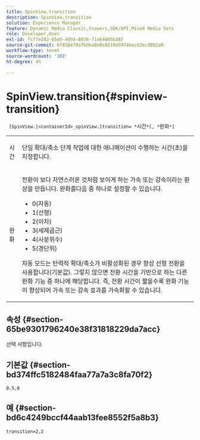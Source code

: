 ```yaml
---
title: SpinView.transition
description: SpinView.transition
solution: Experience Manager
feature: Dynamic Media Classic,Viewers,SDK/API,Mixed Media Sets
role: Developer,User
exl-id: fcffe282-65a5-4093-8838-71a64085b387
source-git-commit: 6f838470a7bdea8e8c0219e59746ec82ecd802a8
workflow-type: tm+mt
source-wordcount: '102'
ht-degree: 4%

---
```


# SpinView.transition{#spinview-transition}

` [SpinView.|<containerId>_spinView.]transition= *`시간`*[, *`완화`*]`

<table id="table_5B8094216AE94DC59671E06DB941A366"> 
 <tbody> 
  <tr> 
   <td colname="col1"> <p> <span class="codeph"><span class="varname"> 시간</span></span> </p> </td> 
   <td colname="col2"> <p> 단일 확대/축소 단계 작업에 대한 애니메이션이 수행하는 시간(초)을 지정합니다. </p> </td> 
  </tr> 
  <tr> 
   <td colname="col1"> <p> <span class="codeph"><span class="varname"> 완화</span></span> </p> </td> 
   <td colname="col2"> <p> 전환이 보다 자연스러운 것처럼 보이게 하는 가속 또는 감속이라는 환상을 만듭니다. 완화를다음 중 하나로 설정할 수 있습니다. </p> <p> 
     <ul id="ul_7B9694978D96449AB986AED1CF7F649D"> 
      <li id="li_904CEC8AD5834139A5585EE70ACE9C80">0(자동) </li> 
      <li id="li_471D4CD39C10415497B1714B0AD961B9"> 1(선형) </li> 
      <li id="li_7A0F9F1186604E75BAA19626A844236A"> 2(이차) </li> 
      <li id="li_B8D4C40D795642AB835925582B707158"> 3(세제곱근) </li> 
      <li id="li_2B9F7324BB89455C89C1CAE1BD5BBB65"> 4(사분위수) </li> 
      <li id="li_B94A553B6E844247BE88ECA0A8CEB811"> 5(경단위) </li> 
     </ul> </p> <p>자동 모드는 탄력적 확대/축소가 비활성화된 경우 항상 선형 전환을 사용합니다(기본값). 그렇지 않으면 전환 시간을 기반으로 하는 다른 완화 기능 중 하나에 해당합니다. 즉, 전환 시간이 짧을수록 완화 기능이 향상되어 가속 또는 감속 효과를 가속화할 수 있습니다. </p> </td> 
  </tr> 
 </tbody> 
</table>

## 속성 {#section-65be9301796240e38f31818229da7acc}

선택 사항입니다.

## 기본값 {#section-bd374ffc5182484faa77a7a3c8fa70f2}

`0.5,0`

## 예 {#section-bd6c4249bccf44aab13fee8552f5a8b3}

`transition=2,2`
